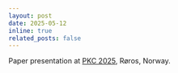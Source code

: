 ```yaml
---
layout: post
date: 2025-05-12
inline: true
related_posts: false
---
```


Paper presentation at <a href="https://pkc.iacr.org/2025/">PKC 2025</a>, Røros, Norway.

